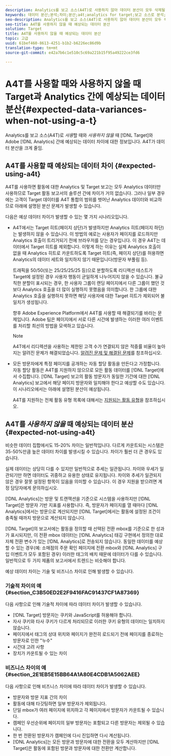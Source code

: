 ```yaml
---
description: Analytics를 보고 소스(A4T)로 사용하지 않아 데이터 분산이 모두 삭제될 때 Target과 Adobe Analytics 간의 예상 데이터 분산에 관해 설명합니다.
keywords: 데이터 분산;분석;차이;분산;a4t;analytics for target;보고 소스로 분석;불일치;일치하지 않음
seo-description: Analytics를 보고 소스(A4T)로 사용하지 않아 데이터 분산이 모두 삭제될 때 Target과 Adobe Analytics 간의 예상 데이터 분산에 관해 설명합니다.
seo-title: A4T를 사용하지 않을 때 예상되는 데이터 분산
solution: Target
title: A4T를 사용하지 않을 때 예상되는 데이터 분산
topic: 고급
uuid: 61bef460-8613-4251-b1b2-b6226ec86d9b
translation-type: tm+mt
source-git-commit: e42a7b6c1e510c5c69a221b15f95a49222ce3fd6

---
```



# A4T를 사용할 때와 사용하지 않을 때 Target과 Analytics 간에 예상되는 데이터 분산{#expected-data-variances-when-not-using-a-t}

Analytics를 보고 소스(A4T)로 *사용*&#x200B;할 때와 *사용하지 않을* 때 [!DNL Target]와 Adobe [!DNL Analytics] 간에 예상되는 데이터 차이에 대한 정보입니다. A4T가 데이터 분산을 크게 줄임.

## A4T를 사용할 때 예상되는 데이터 차이 {#expected-using-a4t}

A4T를 사용하면 활동에 대한 Analytics 및 Target 보고는 모두 Analytics 데이터만 사용하므로 Target 활동 보고서의 솔루션 간에 차이가 거의 없습니다. 그러나 일부 경우에는 고객이 Target 데이터를 A4T 통합의 범위를 벗어난 Analytics 데이터와 비교하므로 아래에 설명된 분산 문제가 발생할 수 있습니다.

다음은 예상 데이터 차이가 발생할 수 있는 몇 가지 시나리오입니다.

* A4T에서는 Target 히트(페이지 상단)가 발생하지만 Analytics 히트(페이지 하단)는 발생하지 않을 수 있습니다. 이 방법의 예로는 사용자가 페이지를 로드하지만 Analytics 호출이 트리거되기 전에 브라우저를 닫는 경우입니다. 이 경우 A4T는 데이터에서 Target 히트를 제외합니다. 이렇게 하는 이유는 실제 Analytics 호출이 없을 때 Analytics 히트로 카운트하도록 Target 히트(즉, 페이지 상단)를 허용하면 Analytics의 데이터 세트와 일치하지 않기 때문입니다(방문자 부풀림 등).

   트래픽을 50/50(또는 25/25/25/25 등)으로 분할하도록 리디렉션 테스트가 Target에 설정된 경우 사용자 행동이 균일하게 나누어지지 않을 수 있습니다. 불규칙한 분할이 표시되는 경우, 한 사용자 그룹이 랜딩 페이지에서 다른 그룹이 했던 것보다 Analytics 호출을 더 많이 실행하지 못했음을 의미합니다. 한 그룹에 대한 Analytics 호출을 실행하지 못하면 해당 사용자에 대한 Target 히트가 제외되어 불일치가 생성됩니다.

   향후 Adobe Experience Platform에서 A4T를 사용할 때 해결되기를 바라는 문제입니다. Adobe 팀은 페이지에서 서로 다른 시간에 발생하는 이러한 여러 이벤트를 처리할 최선의 방법을 모색하고 있습니다.

   >[!NOTE]
   >
   >A4T에서 리디렉션을 사용하는 제한된 고객 수가 연결되지 않은 적중률 비율이 높아지는 알려진 문제가 해결되었습니다. [알려진 문제 및 해결된 문제](/help/r-release-notes/known-issues-resolved-issues.md#redirect)를 참조하십시오.

* 모든 방문자에게 특정 페이지를 공개하는 자동 할당 활동을 만든다고 가정합니다. 자동 할당 활동은 A4T를 지원하지 않으므로 모든 활동 데이터를 [!DNL Target]에서 수집합니다. [!DNL Target] 보고의 활동 방문자가 동일한 기간에 대한 [!DNL Analytics] 보고에서 해당 페이지 방문자와 일치해야 한다고 예상할 수도 있습니다. 이 시나리오에서는 아래에 설명된 분산이 예상됩니다.

   A4T를 지원하는 전체 활동 유형 목록에 대해서는 [지원되는 활동 유형](../../c-integrating-target-with-mac/a4t/a4t.md#section_F487896214BF4803AF78C552EF1669AA)을 참조하십시오.

## A4T를 *사용하지 않을* 때 예상되는 데이터 분산 {#expected-not-using-a4t}

비슷한 데이터 집합에서도 15-20% 차이는 일반적입니다. 다르게 카운트되는 시스템은 35-50%만큼 높은 데이터 차이를 발생시킬 수 있습니다. 차이가 훨씬 더 큰 경우도 있습니다.

실제 데이터는 상당히 다를 수 있지만 일반적으로 추세는 일관됩니다. 차이와 우세가 일관되기만 하면 데이터도 귀중하고 유용한 상태로 유지됩니다. 차이와 추세가 일관되지 않은 경우 잘못 설정된 항목이 있음을 의미할 수 있습니다. 이 경우 지원을 받으려면 계정 담당자에게 문의하십시오.

[!DNL Analytics]는 방문 및 트랜잭션을 기준으로 시스템을 사용하지만 [!DNL Target]은 방문자 기반 지표를 사용합니다. 즉, 방문자가 페이지를 열 때마다 [!DNL Analytics]에서는 방문으로 계산되지만 [!DNL Target]에서는 활동에 설정된 조건이 충족될 때까지 방문으로 계산되지 않습니다.

[!DNL Target]의 보고서에는 활동을 정의할 때 선택된 전환 mbox를 기준으로 한 성과가 표시되지만, 이 전환 mbox 데이터는 [!DNL Analytics] 태깅 구현에서 정의한 대로 자체 전환 변수가 있는 [!DNL Analytics]로 전송되지 않습니다. 동일한 데이터를 예상할 수 있는 경우(예: 소매점의 주문 확인 페이지에 전환 mbox와 [!DNL Analytics] 구입 이벤트가 모두 포함된 경우) 이러한 태그의 배치 때문에 데이터가 다를 수 있습니다. 일반적으로 두 가지 제품의 보고서에서 트렌드는 비슷해야 합니다.

예상 데이터 차이는 기술 및 비즈니스 차이로 인해 발생할 수 있습니다.

### 기술적 차이의 예 {#section_C3B50ED2E2F9416FAC91437CF1A87369}

다음 사항으로 인해 기술적 차이에 따라 데이터 차이가 발생할 수 있습니다.

* [!DNL Target] 방문자는 쿠키와 JavaScript를 허용해야 합니다.
* 자사 쿠키와 타사 쿠키가 다르게 처리되므로 이러한 쿠키 유형의 데이터는 일치하지 않습니다.
* 페이지에서 태그의 상대 위치와 페이지가 완전히 로드되기 전에 페이지를 종료하는 방문자로 인한 "누수"
* 시간대 고려 사항
* 장치가 카운트될 수 있는 차이

### 비즈니스 차이의 예 {#section_2E1EB5E15BB64A1A80E4CDB1A5062AEE}

다음 사항으로 인해 비즈니스 차이에 따라 데이터 차이가 발생할 수 있습니다.

* 방문자와 방문 지표 간의 차이
* 활동에 대해 타깃팅하면 일부 방문자가 제외됩니다.
* 단일 mbox가 여러 페이지에 위치하고 각 페이지에서 방문자가 카운트될 수 있습니다.
* 캠페인 우선순위에 페이지의 일부 방문자는 포함되고 다른 방문자는 제외될 수 있습니다.
* 한 번 전환된 방문자가 캠페인에 다시 진입하면 다시 계산됩니다.
* [!DNL Analytics]는 모든 방문과 방문자에 대한 전환을 모두 계산하지만 [!DNL Target]은 활동에 포함된 방문과 방문자에 대한 전환만 계산합니다.